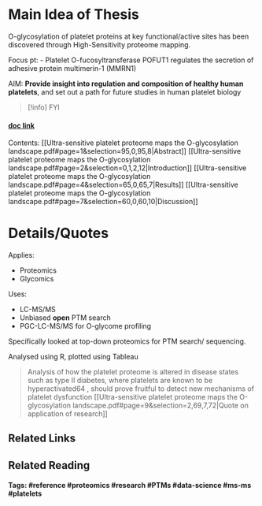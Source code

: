 # Main Idea of Thesis

O-glycosylation of platelet proteins at key functional/active sites has been discovered through High-Sensitivity proteome mapping.

Focus pt: - Platelet O-fucosyltransferase POFUT1 regulates the secretion of adhesive protein multimerin-1 (MMRN1)

AIM: **Provide insight into regulation and composition of healthy human platelets**, and set out a path for future studies in human platelet biology


> [!info] FYI
> 


#### [doc link](Ultra-sensitive%20platelet%20proteome%20maps%20the%20O-glycosylation%20landscape.pdf)
Contents: 
[[Ultra-sensitive platelet proteome maps the O-glycosylation landscape.pdf#page=1&selection=95,0,95,8|Abstract]]
[[Ultra-sensitive platelet proteome maps the O-glycosylation landscape.pdf#page=2&selection=0,1,2,12|Introduction]]
[[Ultra-sensitive platelet proteome maps the O-glycosylation landscape.pdf#page=4&selection=65,0,65,7|Results]]
[[Ultra-sensitive platelet proteome maps the O-glycosylation landscape.pdf#page=7&selection=60,0,60,10|Discussion]]


# Details/Quotes

Applies:
- Proteomics
- Glycomics

Uses:
- LC-MS/MS
- Unbiased **open** PTM search 
- PGC-LC-MS/MS for O-glycome profiling 

Specifically looked at top-down proteomics for PTM search/ sequencing.

Analysed using R, plotted using Tableau

> Analysis of how the platelet proteome is altered in disease states such as type II diabetes, where platelets are known to be hyperactivated64 , should prove fruitful to detect new mechanisms of platelet dysfunction
[[Ultra-sensitive platelet proteome maps the O-glycosylation landscape.pdf#page=9&selection=2,69,7,72|Quote on application of research]]




## Related Links

## Related Reading



#### Tags: #reference #proteomics #research #PTMs #data-science #ms-ms #platelets 

